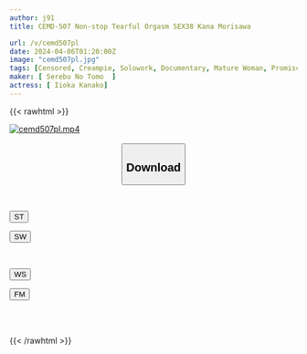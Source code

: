 ```yaml
---
author: j91
title: CEMD-507 Non-stop Tearful Orgasm SEX38 Kana Morisawa

url: /v/cemd507pl
date: 2024-04-06T01:20:00Z
image: "cemd507pl.jpg"
tags: [Censored, Creampie, Solowork, Documentary, Mature Woman, Promiscuity, Acme · Orgasm	]
maker: [ Serebu No Tomo  ]
actress: [ Iioka Kanako]
---
```



{{< rawhtml >}}

<div class="video" data-videoid="x1Kvk1Q4QDskbrb">
    <a href="javascript:;">
        <img src="/v/cemd507pl/cemd507pl.jpg" width="WIDTH" height="HEIGHT" alt="cemd507pl.mp4" loading="lazy">
    </a>
</div>

<script type="text/javascript" src="https://j91.asia/asset/on-demand-st.js"></script>

<br>
  <link rel="stylesheet" href="https://j91.asia/asset/bs5.css">
  
  <center>
  <button class="btn btn-primary" type="button" data-bs-toggle="collapse" data-bs-target=".multi-collapse" aria-expanded="false" aria-controls="multiCollapseExample1 multiCollapseExample2"><h2>Download</h2></button></center>
</p>
<div class="row">
  <div class="col">
    <div class="collapse multi-collapse" id="multiCollapseExample1">
      <div class="card card-body">
	      	      <br>
<div class="buttons">  
<p><a href="https://streamtape.to/v/x1Kvk1Q4QDskbrb" target="_blank"><button class="btn-hover color-3"><i class="fa fa-download"></i> ST</button></a></p>
<p><a href="https://asnwish.com/6isvmqrawtug" target="_blank"><button class="btn-hover color-2"><i class="fa fa-download"></i> SW</button></a></p></div>
    </div>
  </div>
</div>
  <div class="col">
    <div class="collapse multi-collapse" id="multiCollapseExample2">
      <div class="card card-body">
	      <br>
<div class="buttons">
<p><a href="https://wolfstream.tv/c78m06cz1ppp"><button class="btn-hover color-9"><i class="fa fa-download"></i> WS</button></a></p>
<p><a href="https://filemoon.sx/d/wnx7agg1a31q"><button class="btn-hover color-8"><i class="fa fa-download"></i> FM</button></a></p></div>
<br><br>
      </div>
    </div>
  </div>
</div>

{{< /rawhtml >}}